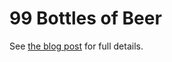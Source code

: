 99 Bottles of Beer
==================

See [the blog post](http://graysoftinc.com/FIXME) for full details.
